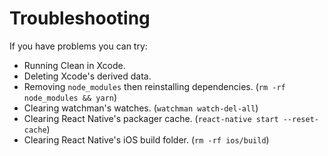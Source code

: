 # Troubleshooting

If you have problems you can try:

- Running Clean in Xcode.
- Deleting Xcode's derived data.
- Removing `node_modules` then reinstalling dependencies. (`rm -rf node_modules && yarn`)
- Clearing watchman's watches. (`watchman watch-del-all`)
- Clearing React Native's packager cache. (`react-native start --reset-cache`)
- Clearing React Native's iOS build folder. (`rm -rf ios/build`)
